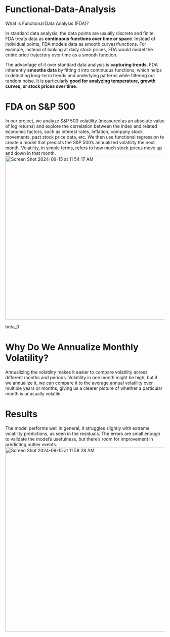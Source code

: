 # Functional-Data-Analysis


What is Functional Data Analysis (FDA)?

In standard data analysis, the data points are usually discrete and finite. FDA treats data as **continuous functions over time or space**. Instead of individual points, FDA models data as smooth curves/functions. For example, instead of looking at daily stock prices, FDA would model the entire price trajectory over time as a smooth function.

The advantage of it over standard data analysis is **capturing trends**. FDA inherently **smooths data** by fitting it into continuous functions, which helps in detecting long-term trends and underlying patterns while filtering out random noise. It is particularly **good for analyzing temperature, growth curves, or stock prices over time**.


# FDA on S&P 500 
In our project, we analyze S&P 500 volatility (measured as an absolute value of log returns) and explore the correlation between the index and related economic factors, such as interest rates, inflation, company stock movements, past stock price data, etc. 
We then use functional regression to create a model that predicts the S&P 500’s annualized volatility the next month. Volatility, in simple terms, refers to how much stock prices move up and down in that month.
<img width="516" alt="Screen Shot 2024-09-15 at 11 54 17 AM" src="https://github.com/user-attachments/assets/011f6e53-6cef-4844-94c3-04f9899b0078">

beta_0

# Why Do We Annualize Monthly Volatility?
Annualizing the volatility makes it easier to compare volatility across different months and periods. Volatility in one month might be high, but if we annualize it, we can compare it to the average annual volatility over multiple years or months, giving us a clearer picture of whether a particular month is unusually volatile.

# Results
The model performs well in general, it struggles slightly with extreme volatility predictions, as seen in the residuals. The errors are small enough to validate the model’s usefulness, but there’s room for improvement in predicting outlier events.
<img width="582" alt="Screen Shot 2024-09-15 at 11 58 28 AM" src="https://github.com/user-attachments/assets/a84fc57a-23b0-4d80-9679-c11edf4e9adf">

